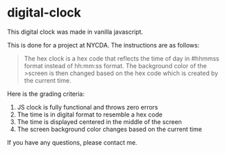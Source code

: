 # digital-clock

This digital clock was made in vanilla javascript. 

This is done for a project at NYCDA. The instructions are as follows:

>The hex clock is a hex code that reflects the time of day in #hhmmss format instead of hh:mm:ss format. The background color of the >screen is then changed based on the hex code which is created by the current time.

Here is the grading criteria:
1. JS clock is fully functional and throws zero errors
2. The time is in digital format to resemble a hex code
3. The time is displayed centered in the middle of the screen
4. The screen background color changes based on the current time

If you have any questions, please contact me.
